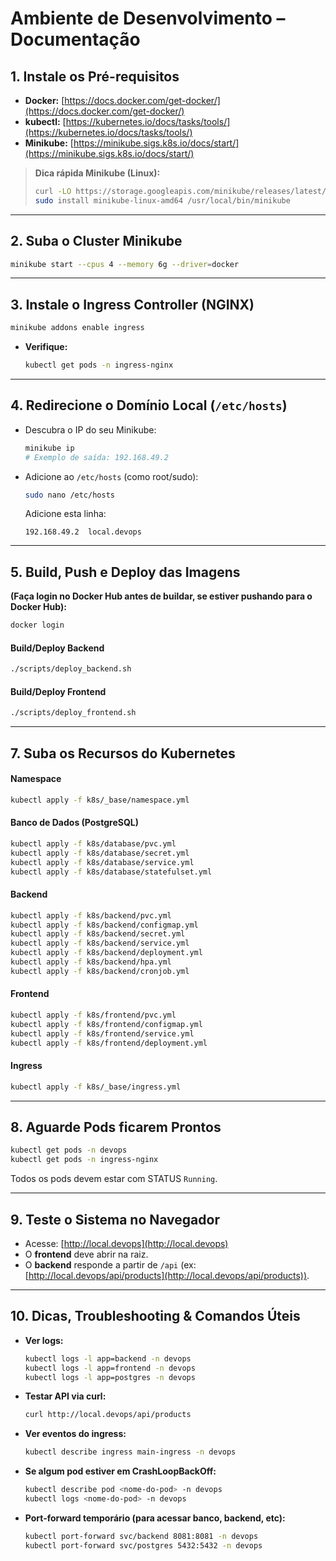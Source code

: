 # Ambiente de Desenvolvimento – Documentação


## 1. Instale os Pré-requisitos

* **Docker:** [https://docs.docker.com/get-docker/](https://docs.docker.com/get-docker/)
* **kubectl:** [https://kubernetes.io/docs/tasks/tools/](https://kubernetes.io/docs/tasks/tools/)
* **Minikube:** [https://minikube.sigs.k8s.io/docs/start/](https://minikube.sigs.k8s.io/docs/start/)

> **Dica rápida Minikube (Linux):**
>
> ```sh
> curl -LO https://storage.googleapis.com/minikube/releases/latest/minikube-linux-amd64
> sudo install minikube-linux-amd64 /usr/local/bin/minikube
> ```

---

## 2. Suba o Cluster Minikube

```sh
minikube start --cpus 4 --memory 6g --driver=docker
```

---

## 3. Instale o Ingress Controller (NGINX)

```sh
minikube addons enable ingress
```

* **Verifique:**

  ```sh
  kubectl get pods -n ingress-nginx
  ```

---

## 4. Redirecione o Domínio Local (`/etc/hosts`)

* Descubra o IP do seu Minikube:

  ```sh
  minikube ip
  # Exemplo de saída: 192.168.49.2
  ```
* Adicione ao `/etc/hosts` (como root/sudo):

  ```sh
  sudo nano /etc/hosts
  ```

  Adicione esta linha:

  ```
  192.168.49.2  local.devops
  ```

---

## 5. Build, Push e Deploy das Imagens

**(Faça login no Docker Hub antes de buildar, se estiver pushando para o Docker Hub):**

```sh
docker login
```

#### Build/Deploy Backend

```sh
./scripts/deploy_backend.sh
```

#### Build/Deploy Frontend

```sh
./scripts/deploy_frontend.sh
```

---

## 7. Suba os Recursos do Kubernetes

#### Namespace

```sh
kubectl apply -f k8s/_base/namespace.yml
```

#### Banco de Dados (PostgreSQL)

```sh
kubectl apply -f k8s/database/pvc.yml
kubectl apply -f k8s/database/secret.yml
kubectl apply -f k8s/database/service.yml
kubectl apply -f k8s/database/statefulset.yml
```

#### Backend

```sh
kubectl apply -f k8s/backend/pvc.yml
kubectl apply -f k8s/backend/configmap.yml
kubectl apply -f k8s/backend/secret.yml
kubectl apply -f k8s/backend/service.yml
kubectl apply -f k8s/backend/deployment.yml
kubectl apply -f k8s/backend/hpa.yml
kubectl apply -f k8s/backend/cronjob.yml
```

#### Frontend

```sh
kubectl apply -f k8s/frontend/pvc.yml
kubectl apply -f k8s/frontend/configmap.yml
kubectl apply -f k8s/frontend/service.yml
kubectl apply -f k8s/frontend/deployment.yml
```

#### Ingress

```sh
kubectl apply -f k8s/_base/ingress.yml
```

---

## 8. Aguarde Pods ficarem Prontos

```sh
kubectl get pods -n devops
kubectl get pods -n ingress-nginx
```

Todos os pods devem estar com STATUS `Running`.

---

## 9. Teste o Sistema no Navegador

* Acesse: [http://local.devops](http://local.devops)
* O **frontend** deve abrir na raiz.
* O **backend** responde a partir de `/api` (ex: [http://local.devops/api/products](http://local.devops/api/products)).

---

## 10. Dicas, Troubleshooting & Comandos Úteis

* **Ver logs:**

  ```sh
  kubectl logs -l app=backend -n devops
  kubectl logs -l app=frontend -n devops
  kubectl logs -l app=postgres -n devops
  ```
* **Testar API via curl:**

  ```sh
  curl http://local.devops/api/products
  ```
* **Ver eventos do ingress:**

  ```sh
  kubectl describe ingress main-ingress -n devops
  ```
* **Se algum pod estiver em CrashLoopBackOff:**

  ```sh
  kubectl describe pod <nome-do-pod> -n devops
  kubectl logs <nome-do-pod> -n devops
  ```
* **Port-forward temporário (para acessar banco, backend, etc):**

  ```sh
  kubectl port-forward svc/backend 8081:8081 -n devops
  kubectl port-forward svc/postgres 5432:5432 -n devops
  ```
